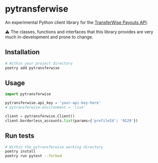 # pytransferwise

An experimental Python client library for the [TransferWise Payouts API](https://api-docs.transferwise.com).

:warning: The classes, functions and interfaces that this library provides are very much in-development and prone to change.

## Installation

```bash
# Within your project directory
poetry add pytransferwise
```

## Usage

```python
import pytransferwise

pytransferwise.api_key = 'your-api-key-here'
# pytransferwise.environment = 'live'

client = pytransferwise.Client()
client.borderless_accounts.list(params={'profileId': '9129'})
```

## Run tests

```bash
# Within the pytransferwise working directory
poetry install
poetry run pytest --forked
```
